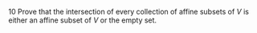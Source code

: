 10 Prove that the intersection of every collection of affine subsets of $V$ is either an affine subset of $V$ or the empty set.

